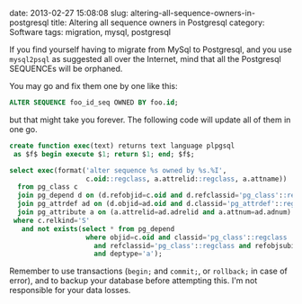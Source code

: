 date: 2013-02-27 15:08:08
slug: altering-all-sequence-owners-in-postgresql
title: Altering all sequence owners in Postgresql
category: Software
tags: migration, mysql, postgresql

If you find yourself having to migrate from MySql to Postgresql, and you use
`mysql2psql` as suggested all over the Internet, mind that all the Postgresql
SEQUENCEs will be orphaned.

You may go and fix them one by one like this:

```sql
ALTER SEQUENCE foo_id_seq OWNED BY foo.id;
```

but that might take you forever. The following code will update all of them in
one go.

```sql
create function exec(text) returns text language plpgsql
 as $f$ begin execute $1; return $1; end; $f$;

select exec(format('alter sequence %s owned by %s.%I',
                   c.oid::regclass, a.attrelid::regclass, a.attname))
  from pg_class c
  join pg_depend d on (d.refobjid=c.oid and d.refclassid='pg_class'::regclass)
  join pg_attrdef ad on (d.objid=ad.oid and d.classid='pg_attrdef'::regclass)
  join pg_attribute a on (a.attrelid=ad.adrelid and a.attnum=ad.adnum)
 where c.relkind='S'
   and not exists(select * from pg_depend
                   where objid=c.oid and classid='pg_class'::regclass
                     and refclassid='pg_class'::regclass and refobjsubid>0
                     and deptype='a');
```

Remember to use transactions (`begin;` and `commit;`, or `rollback;` in case of
error), and to backup your database before attempting this. I'm not responsible
for your data losses.
